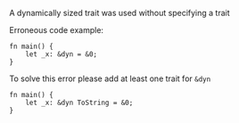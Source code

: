 A dynamically sized trait was used without specifying a trait

Erroneous code example:

```compile_fail,E0224
fn main() {
    let _x: &dyn = &0;
}
```

To solve this error please add at least one trait for `&dyn`

```
fn main() {
    let _x: &dyn ToString = &0;
}
```
